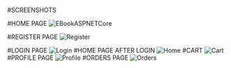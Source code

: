 #SCREENSHOTS

#HOME PAGE
![EBookASPNETCore](https://github.com/seymanurkaraoglan/BookShoppingMVC/assets/60842938/4e701702-0780-409a-a2f5-658ae16dd3b4)

#REGISTER PAGE
![Register](https://github.com/seymanurkaraoglan/BookShoppingMVC/assets/60842938/79904166-e55b-4a0e-8e0d-0a80f1f4ee15)

#LOGIN PAGE
![Login](https://github.com/seymanurkaraoglan/BookShoppingMVC/assets/60842938/6c3e154d-6bc2-4fd6-a0c2-71f4f5f814ea)
#HOME PAGE AFTER LOGIN
![Home](https://github.com/seymanurkaraoglan/BookShoppingMVC/assets/60842938/801dc90b-1bcb-468c-b057-8df6a91b7371)
#CART
![Cart](https://github.com/seymanurkaraoglan/BookShoppingMVC/assets/60842938/706280b7-8076-4bcb-958a-a82e52a64d1f)
#PROFILE PAGE
![Profile](https://github.com/seymanurkaraoglan/BookShoppingMVC/assets/60842938/34867386-f466-44e3-a2e3-9ac2b79d2989)
#ORDERS PAGE
![Orders](https://github.com/seymanurkaraoglan/BookShoppingMVC/assets/60842938/f682df6c-fa52-4bbb-813d-56e5ff3ada57)
